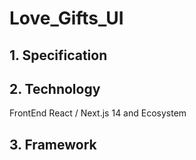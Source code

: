 ﻿# Love_Gifts_UI
## 1. Specification
## 2. Technology
FrontEnd React / Next.js 14  and Ecosystem
## 3. Framework
